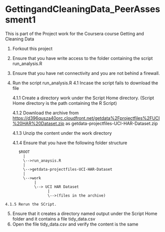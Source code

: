 # GettingandCleaningData_PeerAssessment1

This is part of the Project work for the Coursera course Getting and Cleaning Data

1. Forkout this project 
2. Ensure that you have write access to the folder containing the script run_analysis.R
3. Ensure that you have net connectivity and you are not behind a firewall.
4. Run the script run_analysis.R
  4.1 Incase the script fails to download the file
  
    4.1.1 Create a directory work under the Script Home directory. (Script Home directory is the path containing the R Script)
    
    4.1.2 Download the archive from https://d396qusza40orc.cloudfront.net/getdata%2Fprojectfiles%2FUCI%20HAR%20Dataset.zip as getdata-projectfiles-UCI-HAR-Dataset.zip
    
    4.1.3 Unzip the content under the work directory
    
    4.1.4 Ensure that you have the following folder structure
    
```    
      $ROOT
        |
        \-->run_anaysis.R
        |
        \-->getdata-projectfiles-UCI-HAR-Dataset
        |
        \-->work
             |
             \--> UCI HAR Dataset
                   |
                   \-->(files in the archive)
```

    4.1.5 Rerun the SCript.
5. Ensure that it creates a directory named output under the Script Home folder and it contains a file tidy_data.csv
6. Open the file tidy_data.csv and verify the content is the same
